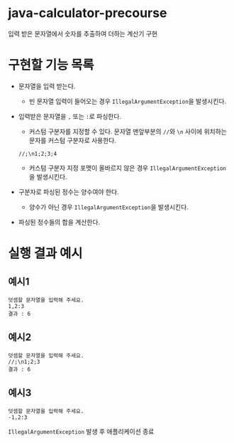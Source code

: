 # java-calculator-precourse

입력 받은 문자열에서 숫자를 추출하여 더하는 계산기 구현

# 구현할 기능 목록

* 문자열을 입력 받는다.
    * 빈 문자열 입력이 들어오는 경우 `IllegalArgumentException`을 발생시킨다.

* 입력받은 문자열을 `,` 또는 `:`로 파싱한다.
    * 커스텀 구분자를 지정할 수 있다. 문자열 맨앞부분의 `//`와 `\n` 사이에 위치하는 문자를 커스텀 구분자로 사용한다.
    ```
    //;\n1;2;3;4
    ```
    * 커스텀 구분자 지정 포맷이 올바르지 않은 경우 `IllegalArgumentException`을 발생시킨다.

* 구분자로 파싱된 정수는 양수여야 한다.
    * 양수가 아닌 경우 `IllegalArgumentException`을 발생시킨다.

* 파싱된 정수들의 합을 계산한다.

# 실행 결과 예시

## 예시1

```
덧셈할 문자열을 입력해 주세요.
1,2:3
결과 : 6
```

## 예시2

```
덧셈할 문자열을 입력해 주세요.
//;\n1;2;3
결과 : 6
```

## 예시3

```
덧셈할 문자열을 입력해 주세요.
-1,2:3
```

`IllegalArgumentException` 발생 후 애플리케이션 종료